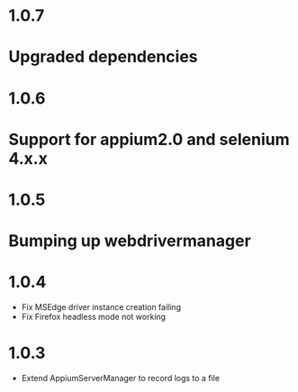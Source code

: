 # 1.0.7
# Upgraded dependencies

# 1.0.6
# Support for appium2.0 and selenium 4.x.x

# 1.0.5
# Bumping up webdrivermanager

# 1.0.4
* Fix MSEdge driver instance creation failing
* Fix Firefox headless mode not working

# 1.0.3
* Extend AppiumServerManager to record logs to a file